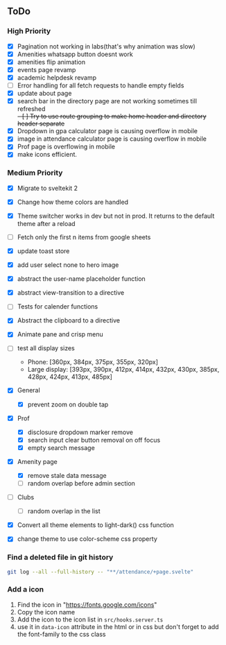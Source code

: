 ## ToDo

### High Priority
- [x] Pagination not working in labs(that's why animation was slow)
- [x] Amenities whatsapp button doesnt work
- [x] amenities flip animation
- [x] events page revamp
- [x] academic helpdesk revamp
- [ ] Error handling for all fetch requests to handle empty fields
- [x] update about page
- [x] search bar in the directory page are not working sometimes till refreshed  
  ~~- [ ] Try to use route grouping to make home header and directory header separate~~
- [x] Dropdown in gpa calculator page is causing overflow in mobile
- [x] image in attendance calculator page is causing overflow in mobile
- [x] Prof page is overflowing in mobile
- [x] make icons efficient.

### Medium Priority
- [x] Migrate to sveltekit 2
- [x] Change how theme colors are handled
- [x] Theme switcher works in dev but not in prod. It returns to the default theme after a reload
- [ ] Fetch only the first n items from google sheets
- [x] update toast store
- [x] add user select none to hero image
- [x] abstract the user-name placeholder function
- [x] abstract view-transition to a directive
- [ ] Tests for calender functions
- [x] Abstract the clipboard to a directive
- [x] Animate pane and crisp menu
- [ ] test all display sizes 
    - Phone: [360px, 384px, 375px, 355px, 320px]
    - Large display: [393px, 390px, 412px, 414px, 432px, 430px, 385px, 428px, 424px, 413px, 485px]

- [x] General
  - [x] prevent zoom on double tap
- [x] Prof
  - [x] disclosure dropdown marker remove
  - [x] search input clear button removal on off focus
  - [x] empty search message
- [x] Amenity page
  - [x] remove stale data message
  - [ ] random overlap before admin section
- [ ] Clubs
  - [ ] random overlap in the list
- [x] Convert all theme elements to light-dark() css function
- [x] change theme to use color-scheme css property

### Find a deleted file in git history

```bash
git log --all --full-history -- "**/attendance/+page.svelte"
```

### Add a icon

1. Find the icon in "https://fonts.google.com/icons"
2. Copy the icon name
3. Add the icon to the icon list in `src/hooks.server.ts`
4. use it in `data-icon` attribute in the html or in css but don't forget to add the font-family to the css class
